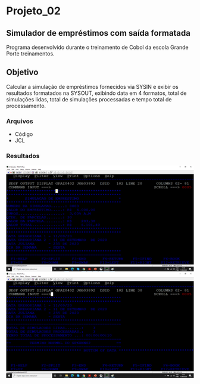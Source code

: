 # Projeto_02
## Simulador de empréstimos com saída formatada

Programa desenvolvido durante o treinamento de Cobol da escola Grande Porte treinamentos.

## Objetivo

Calcular a simulação de empréstimos fornecidos via SYSIN e exibir os resultados formatados na SYSOUT, exibindo data em 4 formatos, total de simulações lidas, total de simulações processadas e tempo total de processamento.

### Arquivos

* Código
* JCL

### Resultados

![SYSOUT](sysout_01.png)
![SYSOUT](sysout_02.png)


